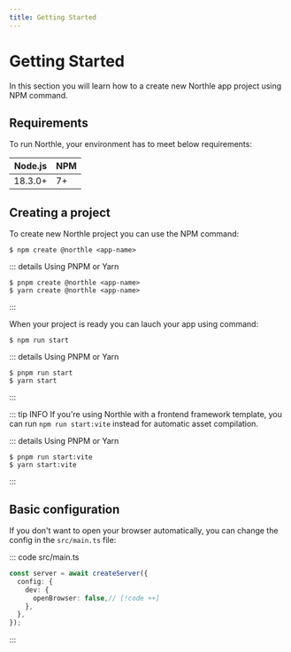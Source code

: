 ```yaml
---
title: Getting Started
---
```


# Getting Started

In this section you will learn how to a create new Northle app project using NPM command.

## Requirements

To run Northle, your environment has to meet below requirements:

| Node.js | NPM |
| ------- | --- |
| 18.3.0+ | 7+  |

## Creating a project

To create new Northle project you can use the NPM command:

```shell
$ npm create @northle <app-name>
```

::: details Using PNPM or Yarn
```shell
$ pnpm create @northle <app-name>
$ yarn create @northle <app-name>
```
:::

When your project is ready you can lauch your app using command:

```shell
$ npm run start
```

::: details Using PNPM or Yarn
```shell
$ pnpm run start
$ yarn start
```
:::

::: tip INFO
If you're using Northle with a frontend framework template, you can run `npm run start:vite` instead for automatic asset compilation.

::: details Using PNPM or Yarn
```shell
$ pnpm run start:vite
$ yarn start:vite
```
:::

## Basic configuration

If you don't want to open your browser automatically, you can change the config in the `src/main.ts` file:

::: code src/main.ts
```ts
const server = await createServer({
  config: {
    dev: {
      openBrowser: false,// [!code ++]
    },
  },
});
```
:::
